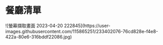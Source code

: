 <h1> 餐廳清單 </h1>
![螢幕擷取畫面 2023-04-20 222845](https://user-images.githubusercontent.com/115865251/233402076-76cd828e-f4e8-422a-80e6-316bddf22086.jpg)

